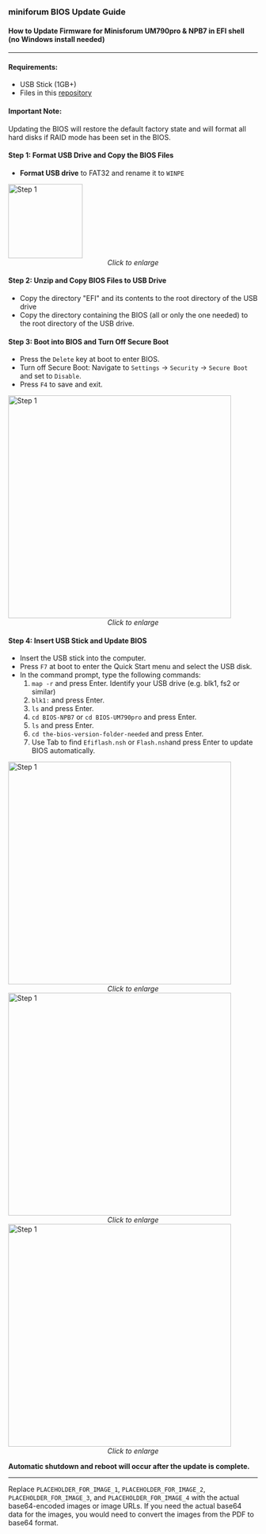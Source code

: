 ### miniforum BIOS Update Guide
#### How to Update Firmware for Minisforum UM790pro & NPB7 in EFI shell<br>(no Windows install needed)

---
#### Requirements:
- USB Stick (1GB+)
- Files in this [repository](https://github.com/rezzorix/minisforum-bios-updates)

#### Important Note:
Updating the BIOS will restore the default factory state and will format all hard disks if RAID mode has been set in the BIOS.

#### Step 1: Format USB Drive and Copy the BIOS Files
- **Format USB drive** to FAT32 and rename it to `WINPE`

<a href="https://github.com/rezzorix/minisforum-bios-updates/blob/6335bb8733b1f6b69579be4659932d8c3c8719d4/Readme-Files/step1_format-usb.png" target="_blank">
  <img src="https://github.com/rezzorix/minisforum-bios-updates/blob/6335bb8733b1f6b69579be4659932d8c3c8719d4/Readme-Files/step1_format-usb.png" alt="Step 1" width="150">
</a>
<div style="text-align: center;">
  <em>Click to enlarge</em>
</div>



#### Step 2: Unzip and Copy BIOS Files to USB Drive
- Copy the directory "EFI" and its contents to the root directory of the USB drive
- Copy the directory containing the BIOS (all or only the one needed) to the root directory of the USB drive.

#### Step 3: Boot into BIOS and Turn Off Secure Boot
- Press the `Delete` key at boot to enter BIOS.
- Turn off Secure Boot: Navigate to `Settings` → `Security` → `Secure Boot` and set to `Disable`.
- Press `F4` to save and exit.

<a href="https://github.com/rezzorix/minisforum-bios-updates/blob/6335bb8733b1f6b69579be4659932d8c3c8719d4/Readme-Files/step3_turnoff_secureboot.png" target="_blank">
  <img src="https://github.com/rezzorix/minisforum-bios-updates/blob/6335bb8733b1f6b69579be4659932d8c3c8719d4/Readme-Files/step3_turnoff_secureboot.png" alt="Step 1" width="450">
</a>
<div style="text-align: center;">
  <em>Click to enlarge</em>
</div>

#### Step 4: Insert USB Stick and Update BIOS
- Insert the USB stick into the computer.
- Press `F7` at boot to enter the Quick Start menu and select the USB disk.
- In the command prompt, type the following commands:
  1. `map -r` and press Enter. Identify your USB drive (e.g. blk1, fs2 or similar)
  2. `blk1:` and press Enter.
  3. `ls` and press Enter.
  4. `cd BIOS-NPB7` or `cd BIOS-UM790pro` and press Enter.
  5. `ls` and press Enter.
  6.  `cd the-bios-version-folder-needed` and press Enter.
  7. Use Tab to find `Efiflash.nsh` or `Flash.nsh`and press Enter to update BIOS automatically.

<a href="https://github.com/rezzorix/minisforum-bios-updates/blob/6335bb8733b1f6b69579be4659932d8c3c8719d4/Readme-Files/step4_bootfromusb.png" target="_blank">
  <img src="https://github.com/rezzorix/minisforum-bios-updates/blob/6335bb8733b1f6b69579be4659932d8c3c8719d4/Readme-Files/step4_bootfromusb.png" alt="Step 1" width="450">
</a>
<div style="text-align: center;">
  <em>Click to enlarge</em>
</div>

<a href="https://github.com/rezzorix/minisforum-bios-updates/blob/6335bb8733b1f6b69579be4659932d8c3c8719d4/Readme-Files/step4_efibios1.png" target="_blank">
  <img src="https://github.com/rezzorix/minisforum-bios-updates/blob/6335bb8733b1f6b69579be4659932d8c3c8719d4/Readme-Files/step4_efibios1.png" alt="Step 1" width="450">
</a>
<div style="text-align: center;">
  <em>Click to enlarge</em>
</div>

<a href="https://github.com/rezzorix/minisforum-bios-updates/blob/6335bb8733b1f6b69579be4659932d8c3c8719d4/Readme-Files/step4_efibios2.png" target="_blank">
  <img src="https://github.com/rezzorix/minisforum-bios-updates/blob/6335bb8733b1f6b69579be4659932d8c3c8719d4/Readme-Files/step4_efibios2.png" alt="Step 1" width="450">
</a>
<div style="text-align: center;">
  <em>Click to enlarge</em>
</div>

**Automatic shutdown and reboot will occur after the update is complete.**

---

Replace `PLACEHOLDER_FOR_IMAGE_1`, `PLACEHOLDER_FOR_IMAGE_2`, `PLACEHOLDER_FOR_IMAGE_3`, and `PLACEHOLDER_FOR_IMAGE_4` with the actual base64-encoded images or image URLs. If you need the actual base64 data for the images, you would need to convert the images from the PDF to base64 format.
